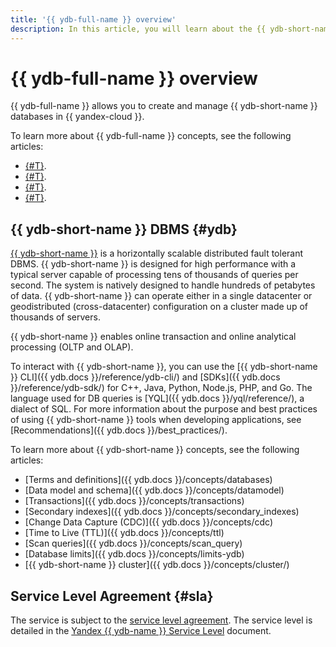```yaml
---
title: '{{ ydb-full-name }} overview'
description: In this article, you will learn about the {{ ydb-short-name }} DBMS and service level agreement.
---
```


# {{ ydb-full-name }} overview


{{ ydb-full-name }} allows you to create and manage {{ ydb-short-name }} databases in {{ yandex-cloud }}.

To learn more about {{ ydb-full-name }} concepts, see the following articles:

* [{#T}](resources.md).
* [{#T}](serverless-and-dedicated.md).
* [{#T}](dynamodb-tables.md).
* [{#T}](limits.md).

## {{ ydb-short-name }} DBMS {#ydb}

[{{ ydb-short-name }}](https://ydb.tech/en) is a horizontally scalable distributed fault tolerant DBMS. {{ ydb-short-name }} is designed for high performance with a typical server capable of processing tens of thousands of queries per second. The system is natively designed to handle hundreds of petabytes of data. {{ ydb-short-name }} can operate either in a single datacenter or geodistributed (cross-datacenter) configuration on a cluster made up of thousands of servers.

{{ ydb-short-name }} enables online transaction and online analytical processing (OLTP and OLAP).

To interact with {{ ydb-short-name }}, you can use the [{{ ydb-short-name }} CLI]({{ ydb.docs }}/reference/ydb-cli/) and [SDKs]({{ ydb.docs }}/reference/ydb-sdk/) for C++, Java, Python, Node.js, PHP, and Go. The language used for DB queries is [YQL]({{ ydb.docs }}/yql/reference/), a dialect of SQL. For more information about the purpose and best practices of using {{ ydb-short-name }} tools when developing applications, see [Recommendations]({{ ydb.docs }}/best_practices/).

To learn more about {{ ydb-short-name }} concepts, see the following articles:

* [Terms and definitions]({{ ydb.docs }}/concepts/databases)
* [Data model and schema]({{ ydb.docs }}/concepts/datamodel)
* [Transactions]({{ ydb.docs }}/concepts/transactions)
* [Secondary indexes]({{ ydb.docs }}/concepts/secondary_indexes)
* [Change Data Capture (CDC)]({{ ydb.docs }}/concepts/cdc)
* [Time to Live (TTL)]({{ ydb.docs }}/concepts/ttl)
* [Scan queries]({{ ydb.docs }}/concepts/scan_query)
* [Database limits]({{ ydb.docs }}/concepts/limits-ydb)
* [{{ ydb-short-name }} cluster]({{ ydb.docs }}/concepts/cluster/)


## Service Level Agreement {#sla}

The service is subject to the [service level agreement](https://yandex.com/legal/cloud_sla). The service level is detailed in the [Yandex {{ ydb-name }} Service Level](https://yandex.com/legal/cloud_sla_ydb) document.

